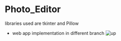 # Photo_Editor 
libraries used are tkinter and Pillow
- web app implementation in different branch
![up](https://github.com/user-attachments/assets/ccc99f04-5de6-454b-b79e-82d581ad152f)
